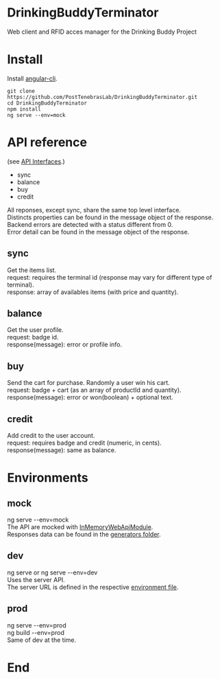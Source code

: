 # DrinkingBuddyTerminator
Web client and RFID acces manager for the Drinking Buddy Project  


# Install
Install [angular-cli](https://github.com/angular/angular-cli#installation "angluar-cli").  
```
git clone https://github.com/PostTenebrasLab/DrinkingBuddyTerminator.git
cd DrinkingBuddyTerminator
npm install
ng serve --env=mock
```

# API reference
(see [API Interfaces](https://github.com/PostTenebrasLab/DrinkingBuddyTerminator/tree/master/src/app/model/api "API Interfaces").)

- sync
- balance
- buy
- credit

All reponses, except sync, share the same top level interface.  
Distincts properties can be found in the message object of the response.  
Backend errors are detected with a status different from 0.  
Error detail can be found in the message object of the response.   

## sync
Get the items list.  
request: requires the terminal id (response may vary for different type of terminal).  
response: array of availables items (with price and quantity).  

## balance
Get the user profile.  
request: badge id.  
response(message): error or profile info.  

## buy
Send the cart for purchase. Randomly a user win his cart.    
request: badge + cart (as an array of productId and quantity).  
response(message): error or won(boolean) + optional text.  

## credit
Add credit to the user account.  
request: requires badge and credit (numeric, in cents).  
response(message): same as balance.  



# Environments

## mock
ng serve --env=mock  
The API are mocked with [InMemoryWebApiModule](https://github.com/angular/in-memory-web-api "InMemoryWebApiModule").  
Responses data can be found in the [generators folder](https://github.com/PostTenebrasLab/DrinkingBuddyTerminator/tree/master/src/app/model/generators "generators").  

## dev
ng serve or ng serve --env=dev  
Uses the server API.  
The server URL is defined in the respective [environment file](https://github.com/PostTenebrasLab/DrinkingBuddyTerminator/tree/master/src/environments "env files").  

## prod
ng serve --env=prod  
ng build --env=prod  
Same of dev at the time.  

# End
